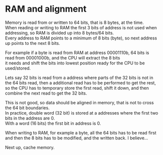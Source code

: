 # RAM and alignment
Memory is read from or written to 64 bits, that is 8 bytes, at the time. <br>
When reading or writing to RAM the first 3 bits of address is not used when addressing, so RAM is divided up into 8 bytes/64 bits. <br>
Every address to RAM points to a minimum of 8 bits (byte), so next address up points to the next 8 bits.

For example if a byte is read from RAM at address 00001110b, 64 bits is read from 00001000b, and the CPU will extract the 8 bits <br>
it needs and shift the bits into lowest position ready for the CPU to be used/stored.

Lets say 32 bits is read from a address where parts of the 32 bits is not in the 64 bits read, then a additional read has to be performed
to get the rest, so the CPU has to temporary store the first read, shift it down, and then combine the next read to get the 32 bits. 

This is not good, so data should be aligned in memory, that is not to cross the 64 bit boundaries. <br>
In practice, double word (32 bit) is stored at a addresses where the first two bits in the address are 0. <br> 
With a word (16 bits) the first bit in address is 0.

When writing to RAM, for example a byte, all the 64 bits has to be read first and then the 8 bits has to be modified, and the written back. 
I believe...

Next up, cache memory.
